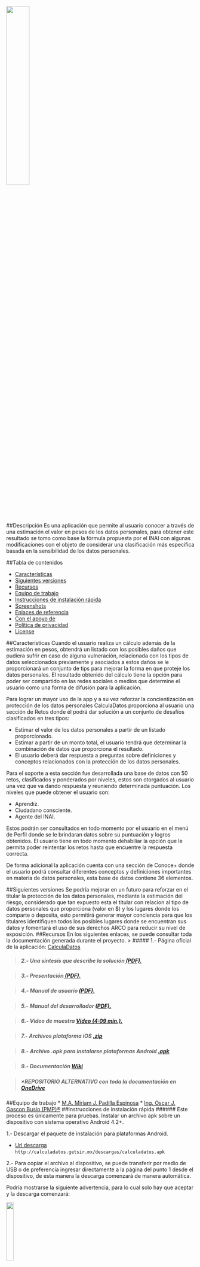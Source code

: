 <img src="http://calculadatos.getsir.mx/descargas/images/logo.png" width="35%">

##Descripción
Es una aplicación que permite al usuario conocer a través de una estimación el valor en pesos de los datos personales, para obtener este resultado se tomo como base la fórmula propuesta por el INAI con algunas modificaciones con el objeto de considerar una clasificación más específica basada en la sensibilidad de los datos personales. 

##Tabla de contenidos
* [Características](#caracteristicas)
* [Siguientes versiones](#versiones)
* [Recursos](#recursos)
* [Equipo de trabajo](#equipo)
* [Instrucciones de instalación rápida](#instalacion)
* [Screenshots](#screenshots)
* [Enlaces de referencia](#enlaces)
* [Con el apoyo de](#creditos)
* [Política de privacidad](#politica)
* [License](#license)


<a name="caracteristicas" />
##Características
Cuando el usuario realiza un cálculo además de la estimación en pesos, obtendrá un listado con los posibles daños que pudiera sufrir en caso de alguna vulneración, relacionada con los tipos de datos seleccionados previamente y asociados a estos daños se le proporcionará un conjunto de tips para mejorar la forma en que proteje los datos personales. El resultado obtenido del cálculo tiene la opción para poder ser compartido en las redes sociales o medios que determine el usuario como una forma de difusión para la aplicación.

Para lograr un mayor uso de la app y a su vez reforzar la concientización en protección de los datos personales CalculaDatos proporciona al usuario una sección de Retos donde él podrá dar solución a un conjunto de desafíos clasificados en tres tipos:

* Estimar el valor de los datos personales a partir de un listado proporcionado.
* Estimar a partir de un monto total, el usuario tendrá que determinar la combinación de datos que proporciona el resultado.
* El usuario deberá dar respuesta a preguntas sobre definiciones y conceptos relacionados con la protección de los datos personales. 

Para el soporte a esta sección fue desarrollada una base de datos con 50 retos, clasificados y ponderados por niveles, estos son otorgados al usuario una vez que va dando respuesta y reuniendo determinada puntuación. Los niveles que puede obtener el usuario son: 
* Aprendiz.
* Ciudadano consciente.
* Agente del INAI.

Estos podrán ser consultados en todo momento por el usuario en el menú de Perfil donde se le brindaran datos sobre su puntuación y logros obtenidos. El usuario tiene en todo momento dehabiliar la opción que le permita poder reintentar los retos hasta que encuentre la respuesta correcta.

De forma adicional la aplicación cuenta con una sección de Conoce+ donde el usuario podrá consultar diferentes conceptos y definiciones importantes en materia de datos personales, esta base de datos contiene 36 elementos.

<a name="versiones" />
##Siguientes versiones
Se podría mejorar en un futuro para reforzar en el titular la protección de los datos personales, mediante la estimación del riesgo, considerado que tan expuesto esta el titular con relacion al tipo de datos personales que proporciona (valor en $) y los lugares donde los comparte o deposita, esto permitirá generar mayor conciencia para que los titulares identifiquen todos los posibles lugares donde se encuentran sus datos y fomentará el uso de sus derechos ARCO para reducir su nivel de exposición.

<a name="recursos" />
##Recursos
En los siguientes enlaces, se puede consultar toda la documentación generada durante el proyecto.
> ##### 1.- Página oficial de la aplicación: <a href="http://calculadatos.getsir.mx/" target="_blank">CalculaDatos</a>

> ##### 2.- Una síntesis que describe la solución<a href="http://calculadatos.getsir.mx/descargas/Sintesis_Calculadatos.pdf" target="_blank"> (PDF).</a>

> ##### 3.- Presentación<a href="http://calculadatos.getsir.mx/descargas/PresentacionFase2.pdf" target="_blank"> (PDF).</a>

> ##### 4.- Manual de usuario <a href="http://calculadatos.getsir.mx/descargas/ManualdelUsuario-CalculaDatos.pdf" target="_blank"> (PDF).</a>

> ##### 5.- Manual del desarrollador <a href="http://calculadatos.getsir.mx/descargas/ManualdelDesarrollador.pdf" target="_blank"> (PDF).</a>

> ##### 6.- Video de muestra <a href="http://calculadatos.getsir.mx/descargas/CalculaDatos-Video.mp4" target="_blank"> Video (4:09 min.).</a>

> ##### 7.- Archivos plataforma iOS <a href="http://calculadatos.getsir.mx/descargas/ios.zip" target="_blank"> .zip</a>

> ##### 8.- Archivo .apk para instalarse plataformas Android  <a href="http://calculadatos.getsir.mx/descargas/calculadatos.apk" target="_blank"> .apk</a>

> ##### 9.- Documentación <a href="https://github.com/prostudy/calculadatos/wiki" target="_blank">Wiki</a>

> ##### *REPOSITORIO ALTERNATIVO con toda la documentación en <a href="http://1drv.ms/1HKed82" target="_blank">OneDrive </a>



<a name="equipo" />
##Equipo de trabajo
* <a href="https://mx.linkedin.com/in/mba-miriam-j-padilla-espinosa-350b2050" target="_blank">M.A. Miriam J. Padilla Espinosa</a>
* <a href="https://www.linkedin.com/in/josafatbusio" target="_blank">Ing. Oscar J. Gascon Busio (PMP)®</a>

<a name="instalacion" />
##Instrucciones de instalación rápida
###### Este proceso es únicamente para pruebas.
Instalar un archivo apk sobre un dispositivo con sistema operativo Android 4.2+.

1.- Descargar el paquete de instalación para plataformas Android.

* <a href="http://calculadatos.getsir.mx/descargas/calculadatos.apk" target="_blank">Url descarga</a> `http://calculadatos.getsir.mx/descargas/calculadatos.apk`

2.- Para copiar el archivo al dispositivo, se puede transferir por medio de USB o de preferencia ingresar directamente a la página del punto 1 desde el dispositivo, de esta manera la descarga comenzará de manera automática. 

Podría mostrarse la siguiente advertencia, para lo cual solo hay que aceptar y la descarga comenzará:

<img src="http://calculadatos.getsir.mx/descargas/images/calculadatosDescarga.png" width="20%"/>

3.- Ingresar a la Configuración del dispositivo y en la parte de seguridad  permitir la instalación de aplicaciones que no son de la tienda de aplicaciones, habilitar la opción de Orígenes desconocidos, como se muestra en la siguiente imagen:

<img src="http://calculadatos.getsir.mx/descargas/images/origenesDesconocidos.png" width="20%"/>

4.- Por último, instalar:

<img src="http://calculadatos.getsir.mx/descargas/images/install1.png" width="20%"/>
<img src="http://calculadatos.getsir.mx/descargas/images/install2.png" width="20%"/>
<img src="http://calculadatos.getsir.mx/descargas/images/install3.png" width="20%"/>

####Instalación avanzada
Para **Ejecutar y validar el funcionamiento del proyecto** con mayor detalle consultar la <a href="https://github.com/prostudy/calculadatos/wiki/Manual-para-el-desarrollador" target="_blank">Página del desarrollador</a>


<hr>

<a name="screenshots" />
##Screenshots

<img src="http://calculadatos.getsir.mx/descargas/images/Pantalla de la Calculadora.png" width="30%"/>
<img src="http://calculadatos.getsir.mx/descargas/images/Pantalla de Principios de usuario.png" width="30%"/>
<img src="http://calculadatos.getsir.mx/descargas/images/Pantalla de Resultado de la estimacion.png" width="30%"/>
<img src="http://calculadatos.getsir.mx/descargas/images/Pantalla para ingresa un alias..png" width="30%"/>
<img src="http://calculadatos.getsir.mx/descargas/images/Pantalla de retos..png" width="30%"/>
<img src="http://calculadatos.getsir.mx/descargas/images/Pantalla de avance de nivel..png" width="30%"/>
<img src="http://calculadatos.getsir.mx/descargas/images/Pantalla de Conoce +.png" width="30%"/>
<img src="http://calculadatos.getsir.mx/descargas/images/Pantallas de configuracion.png" width="30%"/>

<a name="enlaces" />
##Enlaces de referencia

* <a href="http://ionicframework.com/" target="_blank">Página inicial de Ionic</a>
* <a href="https://ccoenraets.github.io/ionic-tutorial/index.html" target="_blank">Ionic Framework Tutorial</a>
* <a href="https://nodejs.org/en/" target="_blank">Página oficial de node js</a>
* <a href="http://ionicframework.com/docs/guide/installation.html" target="_blank">Instalando Ionic y sus dependencias</a>
* <a href="http://ionicframework.com/docs/guide/starting.html" target="_blank">Starting your app</a>
* <a href="http://learn.ionicframework.com/videos/windows-android/" target="_blank">Installing Cordova and the Android SDK on Windows 7 and 8
</a>
* <a href="http://digitaldrummerj.me/Ionic-Setup-Windows/" target="_blank">IONIC - HOW TO SETUP ON WINDOWS</a>

<a name="creditos" />
##Con apoyo de
* <a href="https://www.linkedin.com/in/ricardo-mares-gayt%C3%A1n-41027039" target="_blank">Diseñador: UX/UI Ricardo Mares.</a>
* Ing. José Manuel Pérez.
* Katia Irais Morales Luque.


El audio del video fue proporcionado por: Drops of H2O ( The Filtered Water Treatment ) by J.Lang (c) 2012 Licensed under a Creative Commons Attribution (3.0) license. http://ccmixter.org/files/djlang59/37792 Ft: Airtone

<a name="politica" />
##Política de privacidad
La aplicación CalculaDatos no recaba ningún datos personal de los usuarios, la única información que solicita es un alias (nickname) que puede o no ser compartido en conjunto con los resultados globales de la sección de Retos, solicitando en todo momento previa autorización del usuario.

Si usted tiene alguna duda o comentario respecto a la privacidad durante el uso de la aplicación, o preguntas relacionadas sobre nuestras prácticas, por favor póngase en contacto con nosotros al correo electrónico privacidad@getsir.mx

<a name="license" />
##LICENSE
CalculaDatos is licensed under the MIT Open Source license. For more information, see the LICENSE file in this repository.

